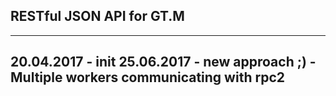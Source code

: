 RESTful JSON API for GT.M
--------------------------------





--------------------------------
20.04.2017 - init
25.06.2017 - new approach ;) - Multiple workers communicating with rpc2
--------------------------------


